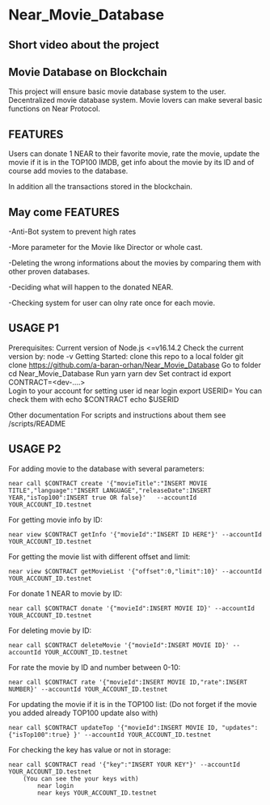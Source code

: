 # Near_Movie_Database


Short video about the project
----------



Movie Database on Blockchain
----------
This project will ensure basic movie database system to the user.
Decentralized movie database system.
Movie lovers can make several basic functions on Near Protocol.

FEATURES
----------
Users can donate 1 NEAR to their favorite movie, rate the movie, update the movie if it is in the TOP100 IMDB, get info about the movie by its ID and of course add movies to the database.

In addition all the transactions stored in the blockchain.

May come FEATURES
----------
-Anti-Bot system to prevent high rates

-More parameter for the Movie like Director or whole cast.

-Deleting the wrong informations about the movies by comparing them with other proven databases.

-Deciding what will happen to the donated NEAR.

-Checking system for user can olny rate once for each movie.


USAGE P1
--------
Prerequisites:
    Current version of Node.js <=v16.14.2
    Check the current version by:
    node -v
Getting Started:
    clone this repo to a local folder
        git clone https://github.com/a-baran-orhan/Near_Movie_Database
    Go to folder
        cd Near_Movie_Database
    Run
        yarn
        yarn dev
    Set contract id
        export CONTRACT=<dev-....>   
    Login to your account for setting user id
        near login
        export USERID=<yourId>
    You can check them with
        echo $CONTRACT
        echo $USERID

Other documentation
    For scripts and instructions about them
        see /scripts/README

USAGE P2
----------
For adding movie to the database with several parameters:
    
    near call $CONTRACT create '{"movieTitle":"INSERT MOVIE TITLE","language":"INSERT LANGUAGE","releaseDate":INSERT YEAR,"isTop100":INSERT true OR false}'   --accountId YOUR_ACCOUNT_ID.testnet

For getting movie info by ID:
    
    near view $CONTRACT getInfo '{"movieId":"INSERT ID HERE"}' --accountId YOUR_ACCOUNT_ID.testnet

For getting the movie list with different offset and limit:
    
    near view $CONTRACT getMovieList '{"offset":0,"limit":10}' --accountId YOUR_ACCOUNT_ID.testnet

For donate 1 NEAR to movie by ID:
    
    near call $CONTRACT donate '{"movieId":INSERT MOVIE ID}' --accountId YOUR_ACCOUNT_ID.testnet

For deleting movie by ID:
    
    near call $CONTRACT deleteMovie '{"movieId":INSERT MOVIE ID}' --accountId YOUR_ACCOUNT_ID.testnet

For rate the movie by ID and number between 0-10:
    
    near call $CONTRACT rate '{"movieId":INSERT MOVIE ID,"rate":INSERT NUMBER}' --accountId YOUR_ACCOUNT_ID.testnet

For updating the movie if it is in the TOP100 list:
(Do not forget if the movie you added already TOP100 update also with)
    
    near call $CONTRACT updateTop '{"movieId":INSERT MOVIE ID, "updates":{"isTop100":true} }' --accountId YOUR_ACCOUNT_ID.testnet

For checking the key has value or not in storage:
    
    near call $CONTRACT read '{"key":"INSERT YOUR KEY"}' --accountId YOUR_ACCOUNT_ID.testnet
        (You can see the your keys with)
            near login
            near keys YOUR_ACCOUNT_ID.testnet




